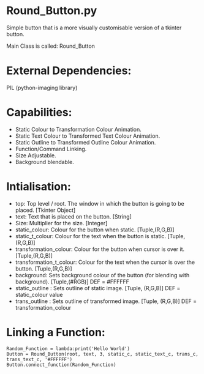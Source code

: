 # Round_Button.py
Simple button that is a more visually customisable version of a tkinter button.

Main Class is called: Round_Button

External Dependencies:
======================

PIL (python-imaging library)

Capabilities:
=============

+ Static Colour to Transformation Colour Animation.
+ Static Text Colour to Transformed Text Colour Animation.
+ Static Outline to Transformed Outline Colour Animation.
+ Function/Command Linking.
+ Size Adjustable.
+ Background blendable.

Intialisation:
==============

+ top: Top level / root. The window in which the button is going to be placed. [Tkinter Object]
+ text: Text that is placed on the button. [String]
+ Size: Multiplier for the size. [Integer]
+ static_colour: Colour for the button when static. [Tuple,(R,G,B)]
+ static_t_colour: Colour for the text when the button is static. [Tuple,(R,G,B)]
+ transformation_colour: Colour for the button when cursor is over it. [Tuple,(R,G,B)]
+ transformation_t_colour: Colour for the text when the cursor is over the button. [Tuple,(R,G,B)]
+ background: Sets background colour of the button (for blending with background). [Tuple,(#RGB)] DEF = #FFFFFF
+ static_outline : Sets outline of static image. [Tuple, (R,G,B)] DEF = static_colour value
+ trans_outline : Sets outline of transformed image. [Tuple, (R,G,B)] DEF = transformation_colour



Linking a Function:
===================

```
Random_Function = lambda:print('Hello World')
Button = Round_Button(root, text, 3, static_c, static_text_c, trans_c, trans_text_c, '#FFFFFF')
Button.connect_function(Random_Function)
```


